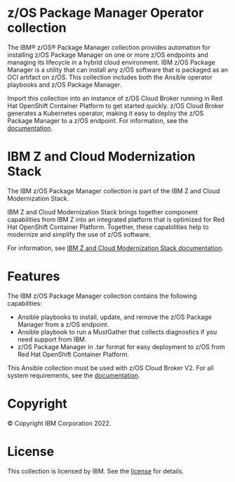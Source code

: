# z/OS Package Manager Operator collection

The IBM® z/OS® Package Manager collection provides automation for installing z/OS Package Manager on one or more z/OS endpoints and managing its lifecycle in a hybrid cloud environment. IBM z/OS Package Manager is a utility that can install any z/OS software that is packaged as an OCI artifact on z/OS. This collection includes both the Ansible operator playbooks and z/OS Package Manager.

Import this collection into an instance of z/OS Cloud Broker running in Red Hat OpenShift Container Platform to get started quickly. z/OS Cloud Broker generates a Kubernetes operator, making it easy to deploy the z/OS Package Manager to a z/OS endpoint. For information, see the [documentation](https://www.ibm.com/docs/SSV97FN_latest/zpm/overview.html).

# IBM Z and Cloud Modernization Stack

The IBM z/OS Package Manager collection is part of the IBM Z and Cloud Modernization Stack.

IBM Z and Cloud Modernization Stack brings together component capabilities from IBM Z into an integrated platform that is optimized for Red Hat OpenShift Container Platform. Together, these capabilities help to modernize and simplify the use of z/OS software.

For information, see [IBM Z and Cloud Modernization Stack documentation](https://www.ibm.com/docs/z-mod-stack).

# Features

The IBM z/OS Package Manager collection contains the following capabilities:

* Ansible playbooks to install, update, and remove the z/OS Package Manager from a z/OS endpoint.
* Ansible playbook to run a MustGather that collects diagnostics if you need support from IBM.
* z/OS Package Manager in .tar format for easy deployment to z/OS from Red Hat OpenShift Container Platform.

This Ansible collection must be used with z/OS Cloud Broker V2. For all system requirements, see the [documentation](https://www.ibm.com/docs/SSV97FN_latest/zstack/system-requirements.html).

# Copyright

© Copyright IBM Corporation 2022.


# License

This collection is licensed by IBM. See the [license](https://www.ibm.com/software/sla/sladb.nsf/searchlis/?searchview&query=(L-ACRR-C9XLWK)) for details.

